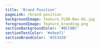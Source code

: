 ```yaml
---
title: 'Brand Position'
pageLink: /brand-position
backgroundImage: feature_FLOR-Box-02.jpg
foregroundImage: feature_branding.png
sectionBackgroundColor: '#BCC0BC'
sectionTextColor: '#e9eef1'
sectionBrandColor: '#353d38'
---
```


